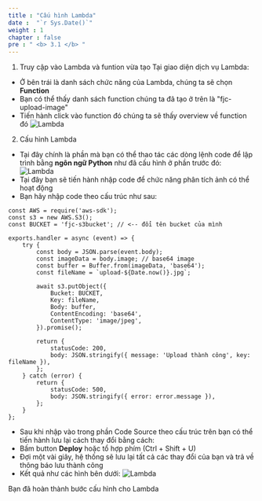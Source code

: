 ```yaml
---
title : "Cấu hình Lambda"
date :  "`r Sys.Date()`" 
weight : 1 
chapter : false
pre : " <b> 3.1 </b> "
---
```

1. Truy cập vào Lambda và funtion vừa tạo
Tại giao diện dịch vụ Lambda:
- Ở bên trái là danh sách chức năng của Lambda, chúng ta sẽ chọn **Function**
- Bạn có thể thấy danh sách function chúng ta đã tạo ở trên là "fjc-upload-image"
- Tiến hành click vào function đó chúng ta sẽ thấy overview về function đó
![Lambda](/images/14.png)
2. Cấu hình Lambda
- Tại đây chính là phần mà bạn có thể thao tác các dòng lệnh code để lập trình bằng **ngôn ngữ Python** như đã cấu hình ở phần trước đó:
![Lambda](/images/15.png)
- Tại đây bạn sẽ tiến hành nhập code để chức năng phân tích ảnh có thể hoạt động
- Bạn hãy nhập code theo cấu trúc như sau:
~~~
const AWS = require('aws-sdk');
const s3 = new AWS.S3();
const BUCKET = 'fjc-s3bucket'; // <-- đổi tên bucket của mình

exports.handler = async (event) => {
    try {
        const body = JSON.parse(event.body);
        const imageData = body.image; // base64 image
        const buffer = Buffer.from(imageData, 'base64');
        const fileName = `upload-${Date.now()}.jpg`;

        await s3.putObject({
            Bucket: BUCKET,
            Key: fileName,
            Body: buffer,
            ContentEncoding: 'base64',
            ContentType: 'image/jpeg',
        }).promise();

        return {
            statusCode: 200,
            body: JSON.stringify({ message: 'Upload thành công', key: fileName }),
        };
    } catch (error) {
        return {
            statusCode: 500,
            body: JSON.stringify({ error: error.message }),
        };
    }
};
~~~
- Sau khi nhập vào trong phần Code Source theo cấu trúc trên bạn có thể tiến hành lưu lại cách thay đổi bằng cách:
- Bấm button **Deploy** hoặc tổ hợp phím (Ctrl + Shift + U)
- Đợi một vài giây, hệ thống sẽ lưu lại tất cả các thay đổi của bạn và trả về thông báo lưu thành công
- Kết quả như các hình bên dưới:
![Lambda](/images/16.png)

Bạn đã hoàn thành bước cấu hình cho Lambda